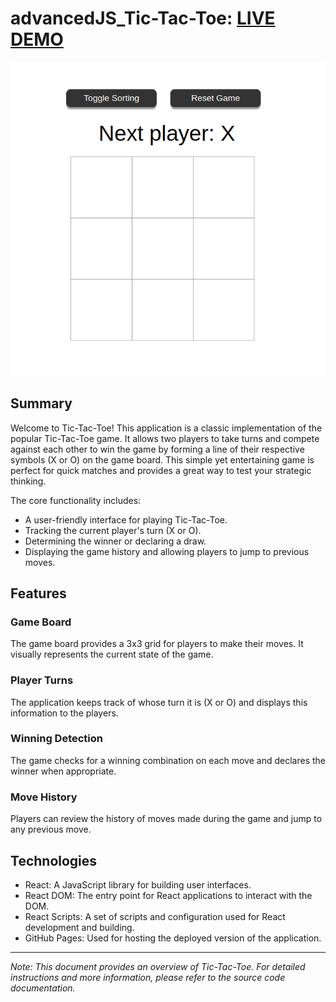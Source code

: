 # advancedJS_Tic-Tac-Toe: [LIVE DEMO](https://shcoobz.github.io/advancedJS_tic-tac-toe/)

![Project Image](/src/img/advancedJS_tic-tac-toe.png)

## Summary

Welcome to Tic-Tac-Toe! This application is a classic implementation of the popular Tic-Tac-Toe game. It allows two players to take turns and compete against each other to win the game by forming a line of their respective symbols (X or O) on the game board. This simple yet entertaining game is perfect for quick matches and provides a great way to test your strategic thinking.

The core functionality includes:

- A user-friendly interface for playing Tic-Tac-Toe.
- Tracking the current player's turn (X or O).
- Determining the winner or declaring a draw.
- Displaying the game history and allowing players to jump to previous moves.

## Features

### Game Board

The game board provides a 3x3 grid for players to make their moves. It visually represents the current state of the game.

### Player Turns

The application keeps track of whose turn it is (X or O) and displays this information to the players.

### Winning Detection

The game checks for a winning combination on each move and declares the winner when appropriate.

### Move History

Players can review the history of moves made during the game and jump to any previous move.

## Technologies

- React: A JavaScript library for building user interfaces.
- React DOM: The entry point for React applications to interact with the DOM.
- React Scripts: A set of scripts and configuration used for React development and building.
- GitHub Pages: Used for hosting the deployed version of the application.

---

_Note: This document provides an overview of Tic-Tac-Toe. For detailed instructions and more information, please refer to the source code documentation._
